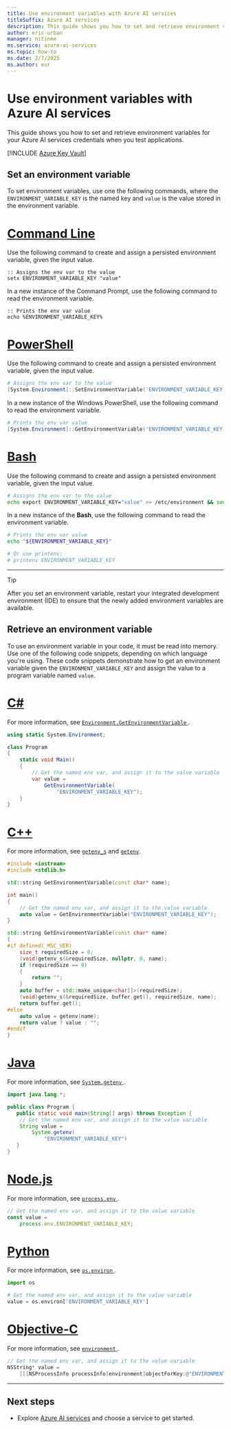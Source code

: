 ```yaml
---
title: Use environment variables with Azure AI services
titleSuffix: Azure AI services
description: This guide shows you how to set and retrieve environment variables for your Azure AI services credentials when you test applications.
author: eric-urban
manager: nitinme
ms.service: azure-ai-services
ms.topic: how-to
ms.date: 2/7/2025
ms.author: eur
---
```


# Use environment variables with Azure AI services

This guide shows you how to set and retrieve environment variables for your Azure AI services credentials when you test applications.

[!INCLUDE [Azure Key Vault](~/reusable-content/ce-skilling/azure/includes/ai-services/security/microsoft-entra-id-akv-expanded.md)]

## Set an environment variable

To set environment variables, use one the following commands, where the `ENVIRONMENT_VARIABLE_KEY` is the named key and `value` is the value stored in the environment variable.

# [Command Line](#tab/command-line)

Use the following command to create and assign a persisted environment variable, given the input value.

```CMD
:: Assigns the env var to the value
setx ENVIRONMENT_VARIABLE_KEY "value"
```

In a new instance of the Command Prompt, use the following command to read the environment variable.

```CMD
:: Prints the env var value
echo %ENVIRONMENT_VARIABLE_KEY%
```

# [PowerShell](#tab/powershell)

Use the following command to create and assign a persisted environment variable, given the input value.

```powershell
# Assigns the env var to the value
[System.Environment]::SetEnvironmentVariable('ENVIRONMENT_VARIABLE_KEY', 'value', 'User')
```

In a new instance of the Windows PowerShell, use the following command to read the environment variable.

```powershell
# Prints the env var value
[System.Environment]::GetEnvironmentVariable('ENVIRONMENT_VARIABLE_KEY')
```

# [Bash](#tab/bash)

Use the following command to create and assign a persisted environment variable, given the input value.

```Bash
# Assigns the env var to the value
echo export ENVIRONMENT_VARIABLE_KEY="value" >> /etc/environment && source /etc/environment
```

In a new instance of the **Bash**, use the following command to read the environment variable.

```Bash
# Prints the env var value
echo "${ENVIRONMENT_VARIABLE_KEY}"

# Or use printenv:
# printenv ENVIRONMENT_VARIABLE_KEY
```

---

> [!TIP]
> After you set an environment variable, restart your integrated development environment (IDE) to ensure that the newly added environment variables are available.

## Retrieve an environment variable

To use an environment variable in your code, it must be read into memory. Use one of the following code snippets, depending on which language you're using. These code snippets demonstrate how to get an environment variable given the `ENVIRONMENT_VARIABLE_KEY` and assign the value to a program variable named `value`.

# [C#](#tab/csharp)

For more information, see <a href="/dotnet/api/system.environment.getenvironmentvariable" target="_blank">`Environment.GetEnvironmentVariable` </a>.

```csharp
using static System.Environment;

class Program
{
    static void Main()
    {
        // Get the named env var, and assign it to the value variable
        var value =
            GetEnvironmentVariable(
                "ENVIRONMENT_VARIABLE_KEY");
    }
}
```

# [C++](#tab/cpp)

For more information, see <a href="/cpp/c-runtime-library/reference/getenv-s-wgetenv-s" target="_blank">`getenv_s`</a> and <a href="/cpp/c-runtime-library/reference/getenv-wgetenv" target="_blank">`getenv`</a>.

```cpp
#include <iostream> 
#include <stdlib.h>

std::string GetEnvironmentVariable(const char* name);

int main()
{
    // Get the named env var, and assign it to the value variable
    auto value = GetEnvironmentVariable("ENVIRONMENT_VARIABLE_KEY");
}

std::string GetEnvironmentVariable(const char* name)
{
#if defined(_MSC_VER)
    size_t requiredSize = 0;
    (void)getenv_s(&requiredSize, nullptr, 0, name);
    if (requiredSize == 0)
    {
        return "";
    }
    auto buffer = std::make_unique<char[]>(requiredSize);
    (void)getenv_s(&requiredSize, buffer.get(), requiredSize, name);
    return buffer.get();
#else
    auto value = getenv(name);
    return value ? value : "";
#endif
}
```

# [Java](#tab/java)

For more information, see <a href="https://docs.oracle.com/javase/7/docs/api/java/lang/System.html#getenv(java.lang.String)" target="_blank">`System.getenv` </a>.

```java
import java.lang.*;

public class Program {
   public static void main(String[] args) throws Exception {
    // Get the named env var, and assign it to the value variable
    String value =
        System.getenv(
            "ENVIRONMENT_VARIABLE_KEY")
   }
}
```

# [Node.js](#tab/node-js)

For more information, see <a href="https://nodejs.org/api/process.html#process_process_env" target="_blank">`process.env` </a>.

```javascript
// Get the named env var, and assign it to the value variable
const value =
    process.env.ENVIRONMENT_VARIABLE_KEY;
```

# [Python](#tab/python)

For more information, see <a href="https://docs.python.org/2/library/os.html#os.environ" target="_blank">`os.environ` </a>.

```python
import os

# Get the named env var, and assign it to the value variable
value = os.environ['ENVIRONMENT_VARIABLE_KEY']
```

# [Objective-C](#tab/objective-c)

For more information, see <a href="https://developer.apple.com/documentation/foundation/nsprocessinfo/1417911-environment?language=objc" target="_blank">`environment` </a>.

```objectivec
// Get the named env var, and assign it to the value variable
NSString* value =
    [[[NSProcessInfo processInfo]environment]objectForKey:@"ENVIRONMENT_VARIABLE_KEY"];
```

---

## Next steps

* Explore [Azure AI services](./what-are-ai-services.md) and choose a service to get started.
